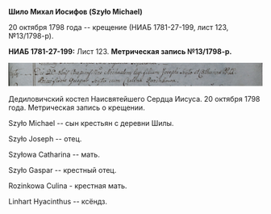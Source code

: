 **Шило Михал Иосифов (Szyło Michael)**

20 октября 1798 года -- крещение (НИАБ 1781-27-199, лист 123,
№13/1798-р).

**НИАБ 1781-27-199:** Лист 123. **Метрическая запись №13/1798-р.**

![](./media/5e620a35acb4551b807864af61b23c8b9fe5ed42.png)

Дедиловичский костел Наисвятейшего Сердца Иисуса. 20 октября 1798 года.
Метрическая запись о крещении.

Szyło Michael -- сын крестьян с деревни Шилы.

Szyło Joseph -- отец.

Szyłowa Catharina -- мать.

Szyło Gaspar -- крестный отец.

Rozinkowa Culina - крестная мать.

Linhart Hyacinthus -- ксёндз.

